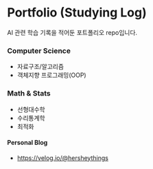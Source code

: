 # Portfolio (Studying Log)
AI 관련 학습 기록을 적어둔 포트폴리오 repo입니다.

### Computer Science
* 자료구조/알고리즘
* 객체지향 프로그래밍(OOP)

### Math & Stats
* 선형대수학
* 수리통계학
* 최적화

#### Personal Blog
* https://velog.io/@hersheythings
